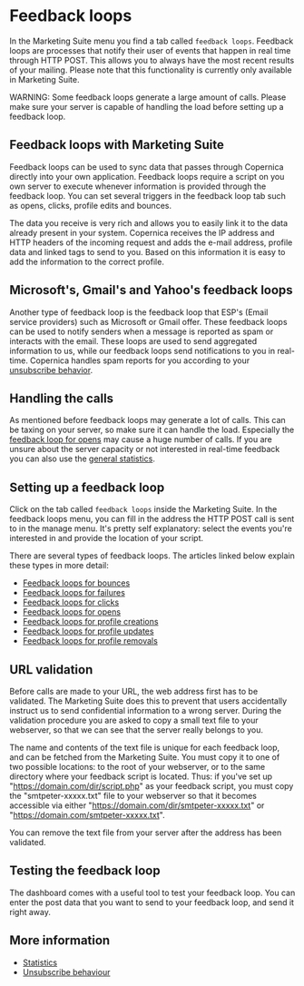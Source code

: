 # Feedback loops

In the Marketing Suite menu you find a tab called `feedback loops`. 
Feedback loops are processes that notify their user of events that happen 
in real time through HTTP POST. This allows you to always have the most 
recent results of your mailing. Please note that this functionality is 
currently only available in Marketing Suite.

WARNING: Some feedback loops generate a large amount of calls. Please make 
sure your server is capable of handling the load before setting up a 
feedback loop.

## Feedback loops with Marketing Suite

Feedback loops can be used to sync data that passes through Copernica 
directly into your own application. Feedback loops require a script on 
you own server to execute whenever information is provided through the 
feedback loop. You can set several triggers in the feedback loop tab such 
as opens, clicks, profile edits and bounces.

The data you receive is very rich and allows you to easily link it to the 
data already present in your system. Copernica receives the IP address and 
HTTP headers of the incoming request and adds the e-mail address, profile 
data and linked tags to send to you. Based on this information it is 
easy to add the information to the correct profile.

## Microsoft's, Gmail's and Yahoo's feedback loops

Another type of feedback loop is the feedback loop that ESP's (Email 
service providers) such as Microsoft or Gmail offer. These feedback loops 
can be used to notify senders when a message is reported as spam or interacts 
with the email. These loops are used to send aggregated information to us, 
while our feedback loops send notifications to you in real-time. Copernica 
handles spam reports for you according to your [unsubscribe behavior](./database-unsubscribe-behaviour).

## Handling the calls

As mentioned before feedback loops may generate a lot of calls. This can 
be taxing on your server, so make sure it can handle the load. Especially 
the [feedback loop for opens](feedback-opens) may cause a huge number of calls. 
If you are unsure about the server capacity or not interested in real-time 
feedback you can also use the [general statistics](statistics).

## Setting up a feedback loop

Click on the tab called `feedback loops` inside the Marketing Suite.
In the feedback loops menu, you can fill in the address the HTTP POST 
call is sent to in the manage menu. It's pretty self explanatory: 
select the events you're interested in and provide the location of your script.

There are several types of feedback loops. The articles linked below explain 
these types in more detail:

* [Feedback loops for bounces](feedback-bounces)
* [Feedback loops for failures](feedback-failures)
* [Feedback loops for clicks](feedback-clicks)
* [Feedback loops for opens](feedback-opens)
* [Feedback loops for profile creations](feedback-creates)
* [Feedback loops for profile updates](feedback-updates)
* [Feedback loops for profile removals](feedback-deletes)


## URL validation

Before calls are made to your URL, the web address first has
to be validated. The Marketing Suite does this to prevent
that users accidentally instruct us to send confidential 
information to a wrong server. During the validation
procedure you are asked to copy a small text file to your webserver, 
so that we can see that the server really belongs to you.

The name and contents of the text file is unique for each feedback loop,
and can be fetched from the Marketing Suite. You must copy it to one of
two possible locations: to the root of your webserver, or to the same directory 
where your feedback script is located. Thus: if you've set up "https://domain.com/dir/script.php"
as your feedback script, you must copy the "smtpeter-xxxxx.txt" file
to your webserver so that it becomes accessible via either 
"https://domain.com/dir/smtpeter-xxxxx.txt" or "https://domain.com/smtpeter-xxxxx.txt".

You can remove the text file from your server after the address has been 
validated.

## Testing the feedback loop

The dashboard comes with a useful tool to test your feedback
loop. You can enter the post data that you want to send to your feedback
loop, and send it right away.

## More information

- [Statistics](./statistics)
- [Unsubscribe behaviour](./database-unsubscribe-behavior)
